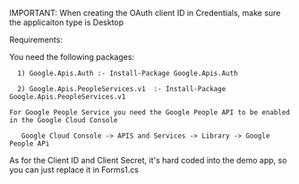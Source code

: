 
IMPORTANT: When creating the OAuth client ID in Credentials, make sure the applicaiton type is Desktop 

Requirements:

   You need the following packages:
   
      1) Google.Apis.Auth :- Install-Package Google.Apis.Auth
      
      2) Google.Apis.PeopleServices.v1  :- Install-Package Google.Apis.PeopleServices.v1 
      
    For Google People Service you need the Google People API to be enabled in the Google Cloud Console
    
       Google Cloud Console -> APIS and Services -> Library -> Google People APi
       
As for the Client ID and Client Secret, it's hard coded into the demo app, so you can just replace it in Forms1.cs 
